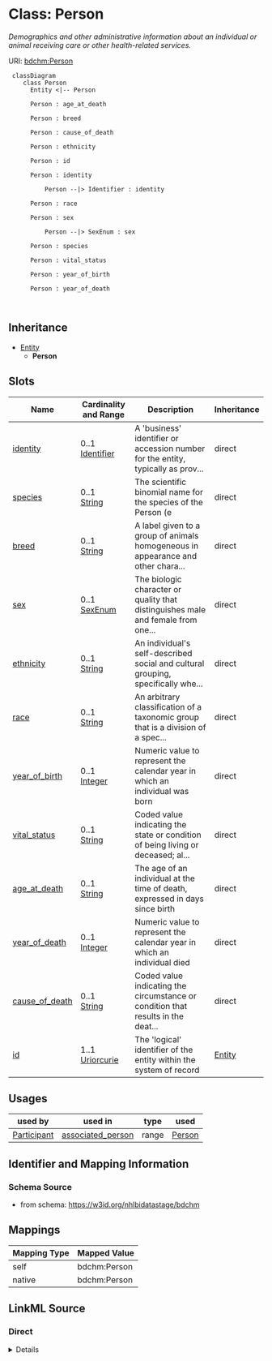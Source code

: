 # Class: Person


_Demographics and other administrative information about an individual or animal receiving care or other health-related services._





URI: [bdchm:Person](bdchm:Person)




```mermaid
 classDiagram
    class Person
      Entity <|-- Person
      
      Person : age_at_death
        
      Person : breed
        
      Person : cause_of_death
        
      Person : ethnicity
        
      Person : id
        
      Person : identity
        
          Person --|> Identifier : identity
        
      Person : race
        
      Person : sex
        
          Person --|> SexEnum : sex
        
      Person : species
        
      Person : vital_status
        
      Person : year_of_birth
        
      Person : year_of_death
        
      
```





## Inheritance
* [Entity](Entity.md)
    * **Person**



## Slots

| Name | Cardinality and Range | Description | Inheritance |
| ---  | --- | --- | --- |
| [identity](identity.md) | 0..1 <br/> [Identifier](Identifier.md) | A 'business' identifier or accession number for the entity, typically as prov... | direct |
| [species](species.md) | 0..1 <br/> [String](String.md) | The scientific binomial name for the species of the Person (e | direct |
| [breed](breed.md) | 0..1 <br/> [String](String.md) | A label given to a group of animals homogeneous in appearance and other chara... | direct |
| [sex](sex.md) | 0..1 <br/> [SexEnum](SexEnum.md) | The biologic character or quality that distinguishes male and female from one... | direct |
| [ethnicity](ethnicity.md) | 0..1 <br/> [String](String.md) | An individual's self-described social and cultural grouping, specifically whe... | direct |
| [race](race.md) | 0..1 <br/> [String](String.md) | An arbitrary classification of a taxonomic group that is a division of a spec... | direct |
| [year_of_birth](year_of_birth.md) | 0..1 <br/> [Integer](Integer.md) | Numeric value to represent the calendar year in which an individual was born | direct |
| [vital_status](vital_status.md) | 0..1 <br/> [String](String.md) | Coded value indicating the state or condition of being living or deceased; al... | direct |
| [age_at_death](age_at_death.md) | 0..1 <br/> [String](String.md) | The age of an individual at the time of death, expressed in days since birth | direct |
| [year_of_death](year_of_death.md) | 0..1 <br/> [Integer](Integer.md) | Numeric value to represent the calendar year in which an individual died | direct |
| [cause_of_death](cause_of_death.md) | 0..1 <br/> [String](String.md) | Coded value indicating the circumstance or condition that results in the deat... | direct |
| [id](id.md) | 1..1 <br/> [Uriorcurie](Uriorcurie.md) | The 'logical' identifier of the entity within the system of record | [Entity](Entity.md) |





## Usages

| used by | used in | type | used |
| ---  | --- | --- | --- |
| [Participant](Participant.md) | [associated_person](associated_person.md) | range | [Person](Person.md) |






## Identifier and Mapping Information







### Schema Source


* from schema: https://w3id.org/nhlbidatastage/bdchm





## Mappings

| Mapping Type | Mapped Value |
| ---  | ---  |
| self | bdchm:Person |
| native | bdchm:Person |





## LinkML Source

<!-- TODO: investigate https://stackoverflow.com/questions/37606292/how-to-create-tabbed-code-blocks-in-mkdocs-or-sphinx -->

### Direct

<details>
```yaml
name: Person
description: Demographics and other administrative information about an individual
  or animal receiving care or other health-related services.
from_schema: https://w3id.org/nhlbidatastage/bdchm
is_a: Entity
slots:
- identity
attributes:
  species:
    name: species
    description: The scientific binomial name for the species of the Person (e.g.
      Homo sapiens, Mus musculus, etc.)
    from_schema: https://w3id.org/nhlbidatastage/bdchm
    rank: 1000
    range: string
  breed:
    name: breed
    description: A label given to a group of animals homogeneous in appearance and
      other characteristics that distinguish it from other animals of the same species.
    from_schema: https://w3id.org/nhlbidatastage/bdchm
    rank: 1000
    range: string
  sex:
    name: sex
    description: The biologic character or quality that distinguishes male and female
      from one another as expressed by analysis of the person's gonadal, morphologic
      (internal and external), chromosomal, and hormonal characteristics.
    from_schema: https://w3id.org/nhlbidatastage/bdchm
    rank: 1000
    range: SexEnum
  ethnicity:
    name: ethnicity
    description: An individual's self-described social and cultural grouping, specifically
      whether an individual describes themselves as Hispanic or Latino. The provided
      values are based on the categories defined by the U.S. Office of Management
      and Business and used by the U.S. Census Bureau
    from_schema: https://w3id.org/nhlbidatastage/bdchm
    rank: 1000
    range: string
  race:
    name: race
    description: An arbitrary classification of a taxonomic group that is a division
      of a species. It usually arises as a consequence of geographical isolation within
      a species and is characterized by shared heredity, physical attributes and behavior,
      and in the case of humans, by common history, nationality, or geographic distribution.
      The provided values are based on the categories defined by the U.S. Office of
      Management and Business and used by the U.S. Census Bureau.
    from_schema: https://w3id.org/nhlbidatastage/bdchm
    rank: 1000
    range: string
  year_of_birth:
    name: year_of_birth
    description: Numeric value to represent the calendar year in which an individual
      was born.
    from_schema: https://w3id.org/nhlbidatastage/bdchm
    rank: 1000
    range: integer
  vital_status:
    name: vital_status
    description: Coded value indicating the state or condition of being living or
      deceased; also includes the case where the vital status is unknown.
    from_schema: https://w3id.org/nhlbidatastage/bdchm
    rank: 1000
    range: string
  age_at_death:
    name: age_at_death
    description: The age of an individual at the time of death, expressed in days
      since birth
    from_schema: https://w3id.org/nhlbidatastage/bdchm
    rank: 1000
    range: string
  year_of_death:
    name: year_of_death
    description: Numeric value to represent the calendar year in which an individual
      died.
    from_schema: https://w3id.org/nhlbidatastage/bdchm
    rank: 1000
    range: integer
  cause_of_death:
    name: cause_of_death
    description: Coded value indicating the circumstance or condition that results
      in the death of the individual.
    from_schema: https://w3id.org/nhlbidatastage/bdchm
    rank: 1000
    range: string

```
</details>

### Induced

<details>
```yaml
name: Person
description: Demographics and other administrative information about an individual
  or animal receiving care or other health-related services.
from_schema: https://w3id.org/nhlbidatastage/bdchm
is_a: Entity
attributes:
  species:
    name: species
    description: The scientific binomial name for the species of the Person (e.g.
      Homo sapiens, Mus musculus, etc.)
    from_schema: https://w3id.org/nhlbidatastage/bdchm
    rank: 1000
    alias: species
    owner: Person
    domain_of:
    - Person
    range: string
  breed:
    name: breed
    description: A label given to a group of animals homogeneous in appearance and
      other characteristics that distinguish it from other animals of the same species.
    from_schema: https://w3id.org/nhlbidatastage/bdchm
    rank: 1000
    alias: breed
    owner: Person
    domain_of:
    - Person
    range: string
  sex:
    name: sex
    description: The biologic character or quality that distinguishes male and female
      from one another as expressed by analysis of the person's gonadal, morphologic
      (internal and external), chromosomal, and hormonal characteristics.
    from_schema: https://w3id.org/nhlbidatastage/bdchm
    rank: 1000
    alias: sex
    owner: Person
    domain_of:
    - Person
    range: SexEnum
  ethnicity:
    name: ethnicity
    description: An individual's self-described social and cultural grouping, specifically
      whether an individual describes themselves as Hispanic or Latino. The provided
      values are based on the categories defined by the U.S. Office of Management
      and Business and used by the U.S. Census Bureau
    from_schema: https://w3id.org/nhlbidatastage/bdchm
    rank: 1000
    alias: ethnicity
    owner: Person
    domain_of:
    - Person
    range: string
  race:
    name: race
    description: An arbitrary classification of a taxonomic group that is a division
      of a species. It usually arises as a consequence of geographical isolation within
      a species and is characterized by shared heredity, physical attributes and behavior,
      and in the case of humans, by common history, nationality, or geographic distribution.
      The provided values are based on the categories defined by the U.S. Office of
      Management and Business and used by the U.S. Census Bureau.
    from_schema: https://w3id.org/nhlbidatastage/bdchm
    rank: 1000
    alias: race
    owner: Person
    domain_of:
    - Person
    range: string
  year_of_birth:
    name: year_of_birth
    description: Numeric value to represent the calendar year in which an individual
      was born.
    from_schema: https://w3id.org/nhlbidatastage/bdchm
    rank: 1000
    alias: year_of_birth
    owner: Person
    domain_of:
    - Person
    range: integer
  vital_status:
    name: vital_status
    description: Coded value indicating the state or condition of being living or
      deceased; also includes the case where the vital status is unknown.
    from_schema: https://w3id.org/nhlbidatastage/bdchm
    rank: 1000
    alias: vital_status
    owner: Person
    domain_of:
    - Person
    range: string
  age_at_death:
    name: age_at_death
    description: The age of an individual at the time of death, expressed in days
      since birth
    from_schema: https://w3id.org/nhlbidatastage/bdchm
    rank: 1000
    alias: age_at_death
    owner: Person
    domain_of:
    - Person
    range: string
  year_of_death:
    name: year_of_death
    description: Numeric value to represent the calendar year in which an individual
      died.
    from_schema: https://w3id.org/nhlbidatastage/bdchm
    rank: 1000
    alias: year_of_death
    owner: Person
    domain_of:
    - Person
    range: integer
  cause_of_death:
    name: cause_of_death
    description: Coded value indicating the circumstance or condition that results
      in the death of the individual.
    from_schema: https://w3id.org/nhlbidatastage/bdchm
    rank: 1000
    alias: cause_of_death
    owner: Person
    domain_of:
    - Person
    range: string
  identity:
    name: identity
    description: A 'business' identifier or accession number for the entity, typically
      as provided by an external system or authority, that are globally unique and
      persist across implementing systems. Also, since these identifiers are created
      outside the information system through a specific business process, the Identifier
      type has additional attributes to capture this additional metadata so the actual
      identifier values are qualified by the context that created those values. This
      additional context allows "identifier" instances to be transmitted as business
      data across systems while still being able to trace them back to the system
      of origin.
    from_schema: https://w3id.org/nhlbidatastage/bdchm
    rank: 1000
    slot_uri: schema:identifier
    alias: identity
    owner: Person
    domain_of:
    - Person
    - Participant
    - ResearchStudy
    range: Identifier
  id:
    name: id
    description: The 'logical' identifier of the entity within the system of record.  The
      simple value of this attribute stands for an identifier of this data object
      within the system, it can be used as a reference from other objects within the
      same system (i.e. primary and foreign keys), and it should be unique per type
      of object. The same data object copied to a different system will likely have
      a different "id" in the new system since "id" values are system specific and
      do not represent persistent business identifiers. Business identifiers are assigned
      outside the information system and are captured in the "identifier" field. The
      "id" field is more likely to be a serially or randomly generated value that
      is assigned to the data object as it is created in a system.
    from_schema: https://w3id.org/nhlbidatastage/bdchm
    rank: 1000
    slot_uri: schema:identifier
    identifier: true
    alias: id
    owner: Person
    domain_of:
    - Entity
    range: uriorcurie
    required: true

```
</details>